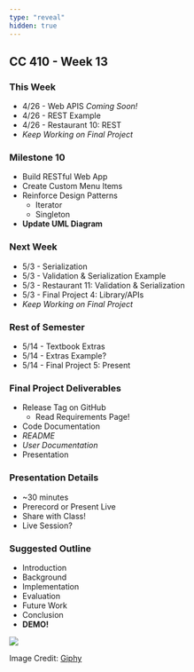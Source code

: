 ```yaml
---
type: "reveal"
hidden: true
---
```

<section>
	<h2>CC 410 - Week 13</h2>
</section>
<section>
	<h3>This Week</h3>
	<ul>
		<li>4/26 - Web APIS <i>Coming Soon!</i></li>
		<li>4/26 - REST Example</li>
		<li>4/26 - Restaurant 10: REST</li>
		<li><i>Keep Working on Final Project</i></li>
	</ul>
</section>
<section>
	<h3>Milestone 10</h3>
	<ul>
		<li>Build RESTful Web App</li>
		<li>Create Custom Menu Items</li>
		<li>Reinforce Design Patterns<ul>
			<li>Iterator</li>
			<li>Singleton</li>
		</ul></li>
		<li><b>Update UML Diagram</b></li>
	</ul>
</section>
<section>
	<h3>Next Week</h3>
	<ul>
		<li>5/3 - Serialization</li>
		<li>5/3 - Validation & Serialization Example</li>
		<li>5/3 - Restaurant 11: Validation & Serialization </li>
		<li>5/3 - Final Project 4: Library/APIs</li>
		<li><i>Keep Working on Final Project</i></li>
	</ul>
</section>
<section>
	<h3>Rest of Semester</h3>
	<ul>
		<li>5/14 - Textbook Extras</li>
		<li>5/14 - Extras Example?</li>
		<li>5/14 - Final Project 5: Present</li>
	</ul>
</section>
<section>
	<h3>Final Project Deliverables</h3>
	<ul>
		<li>Release Tag on GitHub<ul>
			<li>Read Requirements Page!</li>
		</ul></li>
		<li>Code Documentation</li>
		<li><i>README</i></li>
		<li><i>User Documentation</i></li>
		<li>Presentation</li>
	</ul>
</section>
<section>
	<h3>Presentation Details</h3>
	<ul>
		<li>~30 minutes</li>
		<li>Prerecord or Present Live</li>
		<li>Share with Class!</li>
		<li>Live Session?</li>
	</ul>
</section>
<section>
	<h3>Suggested Outline</h3>
	<ul>
		<li>Introduction</li>
		<li>Background</li>
		<li>Implementation</li>
		<li>Evaluation</li>
		<li>Future Work</li>
		<li>Conclusion</li>
		<li><b>DEMO!</b></li>
	</ul>
</section>
<section>
	<img class="plain stretch" src="https://media.giphy.com/media/yvzYir1XJJiicLPFuu/giphy.gif">
	<p class="imagecredit">Image Credit: <a href="https://giphy.com/gifs/yvzYir1XJJiicLPFuu">Giphy</a></p>
</section>